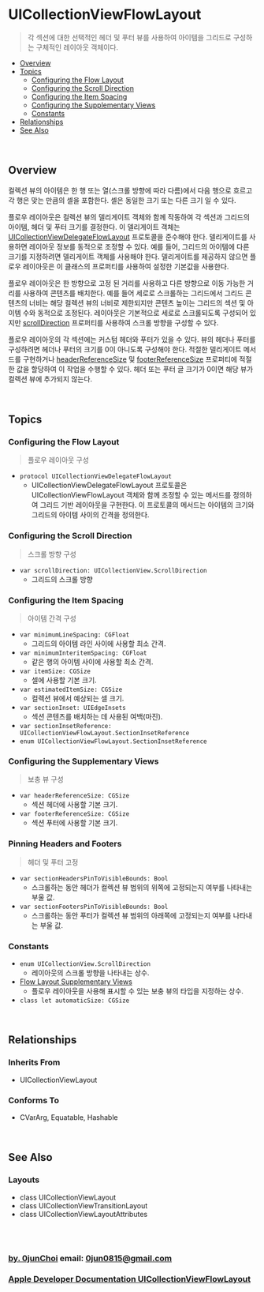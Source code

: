 # UICollectionViewFlowLayout
> 각 섹션에 대한 선택적인 헤더 및 푸터 뷰를 사용하여 아이템을 그리드로 구성하는 구체적인 레이아웃 객체이다.


* [Overview](#overview)
* [Topics](#topics)
    * [Configuring the Flow Layout](#configuring-the-flow-layout)
    * [Configuring the Scroll Direction](#configuring-the-scroll-direction)
    * [Configuring the Item Spacing](#configuring-the-item-spacing)
    * [Configuring the Supplementary Views](#configuring-the-supplementary-views)
    * [Constants](#constants)
* [Relationships](#relationships)
* [See Also](#see-also)


&nbsp;    
## Overview
컬렉션 뷰의 아이템은 한 행 또는 열(스크롤 방향에 따라 다름)에서 다음 행으로 흐르고 각 행은 맞는 만큼의 셀을 포함한다. 셀은 동일한 크기 또는 다른 크기 일 수 있다. 


플로우 레이아웃은 컬렉션 뷰의 델리게이트 객체와 함께 작동하여 각 섹션과 그리드의 아이템, 헤더 및 푸터 크기를 결정한다. 이 델리게이트 객체는 [UICollectionViewDelegateFlowLayout](https://developer.apple.com/documentation/uikit/uicollectionviewdelegateflowlayout) 프로토콜을 준수해야 한다. 델리게이트를 사용하면 레이아웃 정보를 동적으로 조정할 수 있다. 예를 들어, 그리드의 아이템에 다른 크기를 지정하려면 델리게이트 객체를 사용해야 한다. 델리게이트를 제공하지 않으면 플로우 레이아웃은 이 클래스의 프로퍼티를 사용하여 설정한 기본값을 사용한다.


플로우 레이아웃은 한 방향으로 고정 된 거리를 사용하고 다른 방향으로 이동 가능한 거리를 사용하여 콘텐츠를 배치한다. 예를 들어 세로로 스크롤하는 그리드에서 그리드 콘텐츠의 너비는 해당 컬렉션 뷰의 너비로 제한되지만 콘텐츠 높이는 그리드의 섹션 및 아이템 수와 동적으로 조정된다. 레이아웃은 기본적으로 세로로 스크롤되도록 구성되어 있지만 [scrollDirection](https://developer.apple.com/documentation/uikit/uicollectionviewflowlayout/1617720-scrolldirection) 프로퍼티를 사용하여 스크롤 방향을 구성할 수 있다.


플로우 레이아웃의 각 섹션에는 커스텀 헤더와 푸터가 있을 수 있다. 뷰의 헤더나 푸터를 구성하려면 헤더나 푸터의 크기를 0이 아니도록 구성해야 한다. 적절한 델리게이트 메서드를 구현하거나 [headerReferenceSize](https://developer.apple.com/documentation/uikit/uicollectionviewflowlayout/1617710-headerreferencesize) 및 [footerReferenceSize](https://developer.apple.com/documentation/uikit/uicollectionviewflowlayout/1617703-footerreferencesize) 프로퍼티에 적절한 값을 할당하여 이 작업을 수행할 수 있다. 헤더 또는 푸터 글 크기가 0이면 해당 뷰가 컬렉션 뷰에 추가되지 않는다.


&nbsp;      
## Topics
### Configuring the Flow Layout
> 플로우 레이아웃 구성

* `protocol UICollectionViewDelegateFlowLayout`
    * UICollectionViewDelegateFlowLayout 프로토콜은 UICollectionViewFlowLayout 객체와 함께 조정할 수 있는 메서드를 정의하여 그리드 기반 레이아웃을 구현한다. 이 프로토콜의 메서드는 아이템의 크기와 그리드의 아이템 사이의 간격을 정의한다.
    

### Configuring the Scroll Direction
> 스크롤 방향 구성

* `var scrollDirection: UICollectionView.ScrollDirection`
    * 그리드의 스크롤 방향
    

### Configuring the Item Spacing
> 아이템 간격 구성

* `var minimumLineSpacing: CGFloat`
    * 그리드의 아이템 라인 사이에 사용할 최소 간격.
* `var minimumInteritemSpacing: CGFloat`
    * 같은 행의 아이템 사이에 사용할 최소 간격.
* `var itemSize: CGSize`
    * 셀에 사용할 기본 크기.
* `var estimatedItemSize: CGSize`
    * 컬렉션 뷰에서 예상되는 셀 크기.
* `var sectionInset: UIEdgeInsets`
    * 섹션 콘텐츠를 배치하는 데 사용된 여백(마진).
* `var sectionInsetReference: UICollectionViewFlowLayout.SectionInsetReference`
* `enum UICollectionViewFlowLayout.SectionInsetReference`


### Configuring the Supplementary Views
> 보충 뷰 구성

* `var headerReferenceSize: CGSize`
    * 섹션 헤더에 사용할 기본 크기.
* `var footerReferenceSize: CGSize`
    * 섹션 푸터에 사용할 기본 크기.
    

### Pinning Headers and Footers
> 헤더 및 푸터 고정

* `var sectionHeadersPinToVisibleBounds: Bool`
    * 스크롤하는 동안 헤더가 컬렉션 뷰 범위의 위쪽에 고정되는지 여부를 나타내는 부울 값.
* `var sectionFootersPinToVisibleBounds: Bool`
    * 스크롤하는 동안 푸터가 컬렉션 뷰 범위의 아래쪽에 고정되는지 여부를 나타내는 부울 값.
    

### Constants
* `enum UICollectionView.ScrollDirection`
    * 레이아웃의 스크롤 방향을 나타내는 상수.
* [Flow Layout Supplementary Views](https://developer.apple.com/documentation/uikit/uicollectionviewflowlayout/flow_layout_supplementary_views)
    * 플로우 레이아웃을 사용해 표시할 수 있는 보충 뷰의 타입을 지정하는 상수.
* `class let automaticSize: CGSize`


&nbsp;      
## Relationships
### Inherits From
* UICollectionViewLayout


### Conforms To
* CVarArg, Equatable, Hashable


&nbsp;      
## See Also
### Layouts
* class UICollectionViewLayout
* class UICollectionViewTransitionLayout
* class UICollectionViewLayoutAttributes


&nbsp;      
&nbsp;      
### [by. 0junChoi](https://github.com/0jun0815) email: <0jun0815@gmail.com>
### [Apple Developer Documentation UICollectionViewFlowLayout](https://developer.apple.com/documentation/uikit/uicollectionviewflowlayout)
